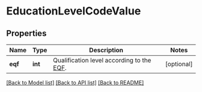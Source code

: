 # EducationLevelCodeValue


## Properties
Name | Type | Description | Notes
------------ | ------------- | ------------- | -------------
**eqf** | **int** | Qualification level according to the [EQF](https://en.wikipedia.org/wiki/European_Qualifications_Framework). | [optional] 

[[Back to Model list]](../README.md#documentation-for-models) [[Back to API list]](../README.md#documentation-for-api-endpoints) [[Back to README]](../README.md)


